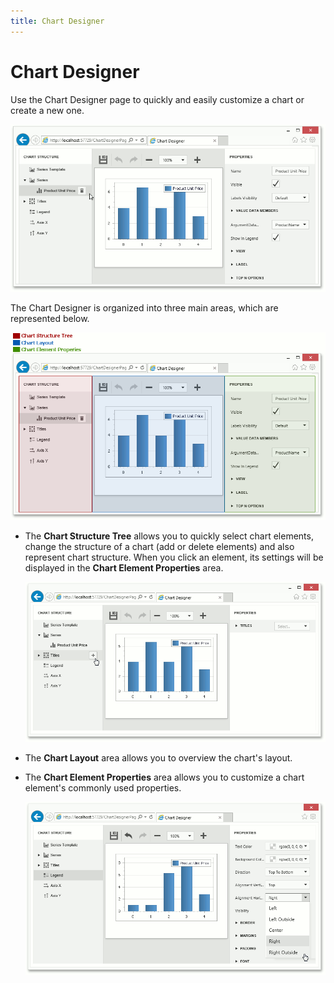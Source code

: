 ```yaml
---
title: Chart Designer
---
```

# Chart Designer
Use the Chart Designer page to quickly and easily customize a chart or create a new one.

![EndUser_ChartControl_Designer](../../images/img118766.png)

The Chart Designer is organized into three main areas, which are represented below.

![ASPxChartDesigner](../../images/img118482.png)
* The **Chart Structure Tree** allows you to quickly select chart elements, change the structure of a chart  (add or delete elements) and also represent chart structure. When you click an element, its settings will be displayed in the **Chart Element Properties** area.
	
	![ASPxChartDesigner_ChartStructureTree](../../images/img118483.png)
* The **Chart Layout** area allows you to overview the chart's layout.
* The **Chart Element Properties** area allows you to customize a chart element's commonly used properties.
	
	![ASPxChartDesigner_Properties](../../images/img118485.png)